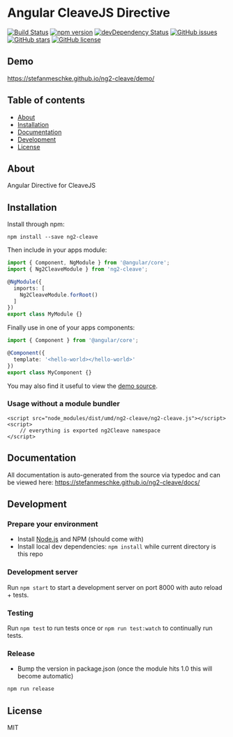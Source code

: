 # Angular CleaveJS Directive
[![Build Status](https://travis-ci.org/stefanmeschke/ng2-cleave.svg?branch=master)](https://travis-ci.org/stefanmeschke/ng2-cleave)
[![npm version](https://badge.fury.io/js/ng2-cleave.svg)](http://badge.fury.io/js/ng2-cleave)
[![devDependency Status](https://david-dm.org/stefanmeschke/ng2-cleave/dev-status.svg)](https://david-dm.org/stefanmeschke/ng2-cleave?type=dev)
[![GitHub issues](https://img.shields.io/github/issues/stefanmeschke/ng2-cleave.svg)](https://github.com/stefanmeschke/ng2-cleave/issues)
[![GitHub stars](https://img.shields.io/github/stars/stefanmeschke/ng2-cleave.svg)](https://github.com/stefanmeschke/ng2-cleave/stargazers)
[![GitHub license](https://img.shields.io/badge/license-MIT-blue.svg)](https://raw.githubusercontent.com/stefanmeschke/ng2-cleave/master/LICENSE)

## Demo
https://stefanmeschke.github.io/ng2-cleave/demo/

## Table of contents

- [About](#about)
- [Installation](#installation)
- [Documentation](#documentation)
- [Development](#development)
- [License](#license)

## About

Angular Directive for CleaveJS

## Installation

Install through npm:
```
npm install --save ng2-cleave
```

Then include in your apps module:

```typescript
import { Component, NgModule } from '@angular/core';
import { Ng2CleaveModule } from 'ng2-cleave';

@NgModule({
  imports: [
    Ng2CleaveModule.forRoot()
  ]
})
export class MyModule {}
```

Finally use in one of your apps components:
```typescript
import { Component } from '@angular/core';

@Component({
  template: '<hello-world></hello-world>'
})
export class MyComponent {}
```

You may also find it useful to view the [demo source](https://github.com/stefanmeschke/ng2-cleave/blob/master/demo/demo.component.ts).

### Usage without a module bundler
```
<script src="node_modules/dist/umd/ng2-cleave/ng2-cleave.js"></script>
<script>
    // everything is exported ng2Cleave namespace
</script>
```

## Documentation
All documentation is auto-generated from the source via typedoc and can be viewed here:
https://stefanmeschke.github.io/ng2-cleave/docs/

## Development

### Prepare your environment
* Install [Node.js](http://nodejs.org/) and NPM (should come with)
* Install local dev dependencies: `npm install` while current directory is this repo

### Development server
Run `npm start` to start a development server on port 8000 with auto reload + tests.

### Testing
Run `npm test` to run tests once or `npm run test:watch` to continually run tests.

### Release
* Bump the version in package.json (once the module hits 1.0 this will become automatic)
```bash
npm run release
```

## License

MIT
